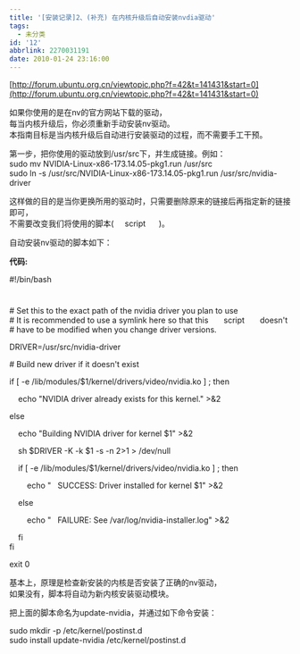 ```yaml
---
title: '[安装记录]2、(补充) 在内核升级后自动安装nvdia驱动'
tags:
  - 未分类
id: '12'
abbrlink: 2270031191
date: 2010-01-24 23:16:00
---
```


[http://forum.ubuntu.org.cn/viewtopic.php?f=42&t=141431&start=0](http://forum.ubuntu.org.cn/viewtopic.php?f=42&t=141431&start=0)  
  
如果你使用的是在nv的官方网站下载的驱动，  
每当内核升级后，你必须重新手动安装nv驱动。  
本指南目标是当内核升级后自动进行安装驱动的过程，而不需要手工干预。  
  
第一步，把你使用的驱动放到/usr/src下，并生成链接。例如：  
sudo mv NVIDIA-Linux-x86-173.14.05-pkg1.run /usr/src  
sudo ln -s /usr/src/NVIDIA-Linux-x86-173.14.05-pkg1.run /usr/src/nvidia-driver  
  
这样做的目的是当你更换所用的驱动时，只需要删除原来的链接后再指定新的链接即可，  
不需要改变我们将使用的脚本(     script      )。  
  
自动安装nv驱动的脚本如下：  

**代码:**

#!/bin/bash  
#  
  
\# Set this to the exact path of the nvidia driver you plan to use  
\# It is recommended to use a symlink here so that this       script       doesn't  
\# have to be modified when you change driver versions.  
  
DRIVER=/usr/src/nvidia-driver  
  
\# Build new driver if it doesn't exist  
  
if \[ -e /lib/modules/$1/kernel/drivers/video/nvidia.ko \] ; then  
  
    echo "NVIDIA driver already exists for this kernel." >&2  
  
else  
  
    echo "Building NVIDIA driver for kernel $1" >&2  
  
    sh $DRIVER -K -k $1 -s -n 2>1 > /dev/null  
  
    if \[ -e /lib/modules/$1/kernel/drivers/video/nvidia.ko \] ; then  
  
        echo "   SUCCESS: Driver installed for kernel $1" >&2  
  
    else  
  
        echo "   FAILURE: See /var/log/nvidia-installer.log" >&2  
  
    fi  
fi  
  
  
exit 0

  
  
基本上，原理是检查新安装的内核是否安装了正确的nv驱动，  
如果没有，脚本将自动为新内核安装驱动模块。  
  
把上面的脚本命名为update-nvidia，并通过如下命令安装：  
  
sudo mkdir -p /etc/kernel/postinst.d  
sudo install update-nvidia /etc/kernel/postinst.d